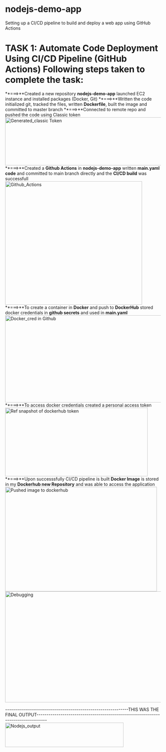 # nodejs-demo-app
Setting up a CI/CD pipeline to build and deploy a web app using GitHub Actions

**TASK 1: Automate Code Deployment Using CI/CD Pipeline (GitHub Actions)**
Following steps taken to complete the task:
================================================

**===>**Created a new repository **nodejs-demo-app** launched EC2 instance and installed packages (Docker, Git)
**===>**Written the code initialized git, tracked the files, written **Dockerfile**, built the image and committed to master branch
**===>**Connected to remote repo and pushed the code using Classic token
<img width="636" height="155" alt="Generated_classic Token" src="https://github.com/user-attachments/assets/136a553d-6aa7-48d6-974b-472194add349" />
**===>**Created a **Github Actions** in **nodejs-demo-app** written **main.yaml code** and committed to main branch directly and the **CI/CD build** was successfull
<img width="443" height="398" alt="Github_Actions" src="https://github.com/user-attachments/assets/34d1a838-3222-43b0-991b-ce23e6352e7a" />
**===>**To create a container in **Docker** and push to **DockerHub** stored docker credentials in **github secrets** and used in **main.yaml**
<img width="866" height="281" alt="Docker_cred in Github" src="https://github.com/user-attachments/assets/6cb9afb8-98a2-416d-9336-d6b5846c6ba0" />
**===>**To access docker credentials created a personal access token
<img width="461" height="221" alt="Ref snapshot of dockerhub token" src="https://github.com/user-attachments/assets/999a6593-3265-4bee-8d72-2a845436ae51" />
**===>**Upon successsfully CI/CD pipeline is built **Docker Image** is stored in my **Dockerhub new Repository** and was able to access the application 
<img width="491" height="337" alt="Pushed image to dockerhub" src="https://github.com/user-attachments/assets/d56e4887-b033-4669-a50f-43c5de5bfb8d" />
<img width="818" height="358" alt="Debugging " src="https://github.com/user-attachments/assets/816bd276-5b53-4647-ae47-33b11ed6cb9a" />

--------------------------------------------------------------THIS WAS THE FINAL OUTPUT-----------------------------------------------------------------------------------
<img width="383" height="79" alt="Nodejs_output" src="https://github.com/user-attachments/assets/cb4e3e4e-61d7-4ede-bfba-cad0ff64a528" />








